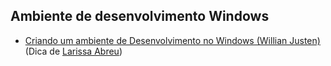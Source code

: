 ﻿## Ambiente de desenvolvimento Windows

- [Criando um ambiente de Desenvolvimento no Windows (Willian Justen)](https://www.udemy.com/course/criando-um-ambiente-de-desenvolvimento-no-windows/) (Dica de [Larissa Abreu](https://github.com/LarissaAbreu))

